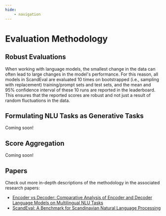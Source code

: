 ```yaml
---
hide:
    - navigation
---
```

# Evaluation Methodology

## Robust Evaluations

When working with language models, the smallest change in the data can often lead to
large changes in the model's performance. For this reason, all models in ScandEval are
evaluated 10 times on bootstrapped (i.e., sampling with replacement) training/prompt
sets and test sets, and the mean and 95% confidence interval of these 10 runs are
reported in the leaderboard. This ensures that the reported scores are robust and not
just a result of random fluctuations in the data.

## Formulating NLU Tasks as Generative Tasks

Coming soon!

## Score Aggregation

Coming soon!

## Papers

Check out more in-depth descriptions of the methodology in the associated research
papers:

- [Encoder vs Decoder: Comparative Analysis of Encoder and Decoder Language Models on
  Multilingual NLU Tasks](https://doi.org/10.48550/arXiv.2406.13469)
- [ScandEval: A Benchmark for Scandinavian Natural Language
  Processing](https://aclanthology.org/2023.nodalida-1.20/)
